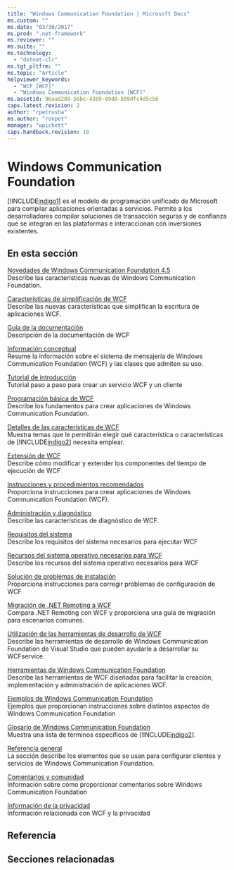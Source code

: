 ```yaml
---
title: "Windows Communication Foundation | Microsoft Docs"
ms.custom: ""
ms.date: "03/30/2017"
ms.prod: ".net-framework"
ms.reviewer: ""
ms.suite: ""
ms.technology: 
  - "dotnet-clr"
ms.tgt_pltfrm: ""
ms.topic: "article"
helpviewer_keywords: 
  - "WCF [WCF]"
  - "Windows Communication Foundation [WCF]"
ms.assetid: 96aad289-58bc-4389-89d0-b09dfc4d5c58
caps.latest.revision: 2
author: "rpetrusha"
ms.author: "ronpet"
manager: "wpickett"
caps.handback.revision: 10
---
```

# Windows Communication Foundation
[!INCLUDE[indigo1](../../../includes/indigo1-md.md)] es el modelo de programación unificado de Microsoft para compilar aplicaciones orientadas a servicios.  Permite a los desarrolladores compilar soluciones de transacción seguras y de confianza que se integran en las plataformas e interaccionan con inversiones existentes.  
  
## En esta sección  
 [Novedades de Windows Communication Foundation 4.5](../../../docs/framework/wcf/whats-new.md)  
 Describe las características nuevas de Windows Communication Foundation.  
  
 [Características de simplificación de WCF](../../../docs/framework/wcf/wcf-simplification-features.md)  
 Describe las nuevas características que simplifican la escritura de aplicaciones WCF.  
  
 [Guía de la documentación](../../../docs/framework/wcf/guide-to-the-documentation.md)  
 Descripción de la documentación de WCF  
  
 [Información conceptual](../../../docs/framework/wcf/conceptual-overview.md)  
 Resume la información sobre el sistema de mensajería de Windows Communication Foundation \(WCF\) y las clases que admiten su uso.  
  
 [Tutorial de introducción](../../../docs/framework/wcf/getting-started-tutorial.md)  
 Tutorial paso a paso para crear un servicio WCF y un cliente  
  
 [Programación básica de WCF](../../../docs/framework/wcf/basic-wcf-programming.md)  
 Describe los fundamentos para crear aplicaciones de Windows Communication Foundation.  
  
 [Detalles de las características de WCF](../../../docs/framework/wcf/feature-details/index.md)  
 Muestra temas que le permitirán elegir qué característica o características de [!INCLUDE[indigo2](../../../includes/indigo2-md.md)] necesita emplear.  
  
 [Extensión de WCF](../../../docs/framework/wcf/extending/extending-wcf.md)  
 Describe cómo modificar y extender los componentes del tiempo de ejecución de WCF  
  
 [Instrucciones y procedimientos recomendados](../../../docs/framework/wcf/guidelines-and-best-practices.md)  
 Proporciona instrucciones para crear aplicaciones de Windows Communication Foundation \(WCF\).  
  
 [Administración y diagnóstico](../../../docs/framework/wcf/diagnostics/index.md)  
 Describe las características de diagnóstico de WCF.  
  
 [Requisitos del sistema](../../../docs/framework/wcf/wcf-system-requirements.md)  
 Describe los requisitos del sistema necesarios para ejecutar WCF  
  
 [Recursos del sistema operativo necesarios para WCF](../../../docs/framework/wcf/operating-system-resources-required-by-wcf.md)  
 Describe los recursos del sistema operativo necesarios para WCF  
  
 [Solución de problemas de instalación](../../../docs/framework/wcf/troubleshooting-setup-issues.md)  
 Proporciona instrucciones para corregir problemas de configuración de WCF  
  
 [Migración de .NET Remoting a WCF](../../../docs/framework/wcf/migrating-from-net-remoting-to-wcf.md)  
 Compara .NET Remoting con WCF y proporciona una guía de migración para escenarios comunes.  
  
 [Utilización de las herramientas de desarrollo de WCF](../../../docs/framework/wcf/using-the-wcf-development-tools.md)  
 Describe las herramientas de desarrollo de Windows Communication Foundation de Visual Studio que pueden ayudarle a desarrollar su WCFservice.  
  
 [Herramientas de Windows Communication Foundation](../../../docs/framework/wcf/tools.md)  
 Describe las herramientas de WCF diseñadas para facilitar la creación, implementación y administración de aplicaciones WCF.  
  
 [Ejemplos de Windows Communication Foundation](../../../docs/framework/wcf/samples/index.md)  
 Ejemplos que proporcionan instrucciones sobre distintos aspectos de Windows Communication Foundation  
  
 [Glosario de Windows Communication Foundation](../../../docs/framework/wcf/glossary.md)  
 Muestra una lista de términos específicos de [!INCLUDE[indigo2](../../../includes/indigo2-md.md)].  
  
 [Referencia general](../../../docs/framework/wcf/general-reference.md)  
 La sección describe los elementos que se usan para configurar clientes y servicios de Windows Communication Foundation.  
  
 [Comentarios y comunidad](../../../docs/framework/wcf/feedback-and-community.md)  
 Información sobre cómo proporcionar comentarios sobre Windows Communication Foundation  
  
 [Información de la privacidad](../../../docs/framework/wcf/privacy-information.md)  
 Información relacionada con WCF y la privacidad  
  
## Referencia  
  
## Secciones relacionadas